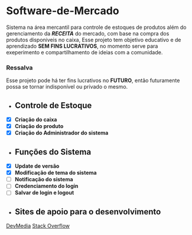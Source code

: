 # Software-de-Mercado
Sistema na área mercantil para controle de estoques de produtos além do gerenciamento da ***RECEITA*** do mercado, com base na compra dos produtos disponiveis no caixa, Esse projeto tem objetivo educativo e de aprendizado **SEM FINS LUCRATIVOS**, no momento serve para exeperimento e compartilhamento de ideias com a comunidade.
### Ressalva
Esse projeto pode há ter fins lucrativos no **FUTURO**, então futuramente possa se tornar indisponível ou privado o mesmo.
- ## Controle de Estoque
- [x] **Criação do caixa**
- [x] **Criação do produto**
- [x] **Criação do Administrador do sistema**
- ## Funções do Sistema
- [x] **Update de versão**
- [x] **Modificação de tema do sistema**
- [ ] **Notificação do sistema**
- [ ] **Credenciamento do login**
- [ ] **Salvar de login e logout**
- ## Sites de apoio para o desenvolvimento
[DevMedia](https://www.devmedia.com.br/)
[Stack Overflow](https://pt.stackoverflow.com/)
